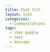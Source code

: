 ```yaml
---
title: Chat fill
layout: icon
categories:
  - Communications
tags:
  - chat bubble
  - text
  - message
---
```

